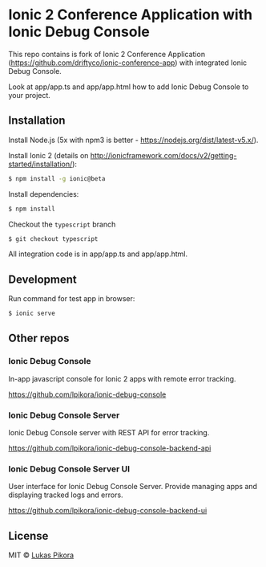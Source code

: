 # Ionic 2 Conference Application with Ionic Debug Console

This repo contains is fork of Ionic 2 Conference Application (https://github.com/driftyco/ionic-conference-app) with integrated Ionic Debug Console.

Look at app/app.ts and app/app.html how to add Ionic Debug Console to your project.

## Installation

Install Node.js (5x with npm3 is better - https://nodejs.org/dist/latest-v5.x/).

Install Ionic 2 (details on http://ionicframework.com/docs/v2/getting-started/installation/):

```bash
$ npm install -g ionic@beta
```

Install dependencies:

```bash
$ npm install
```

Checkout the `typescript` branch

```bash
$ git checkout typescript
```

All integration code is in app/app.ts and app/app.html.

## Development

Run command for test app in browser:

```bash
$ ionic serve
```

## Other repos

### Ionic Debug Console

In-app javascript console for Ionic 2 apps with remote error tracking.

https://github.com/lpikora/ionic-debug-console

### Ionic Debug Console Server

Ionic Debug Console server with REST API for error tracking.

https://github.com/lpikora/ionic-debug-console-backend-api

### Ionic Debug Console Server UI

User interface for Ionic Debug Console Server. Provide managing apps and displaying tracked logs and errors.

https://github.com/lpikora/ionic-debug-console-backend-ui

## License

MIT © [Lukas Pikora](lpikora@gmail.com)
